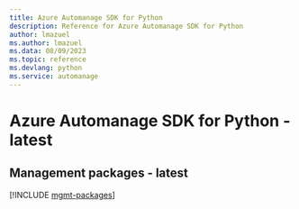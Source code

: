 ```yaml
---
title: Azure Automanage SDK for Python
description: Reference for Azure Automanage SDK for Python
author: lmazuel
ms.author: lmazuel
ms.data: 08/09/2023
ms.topic: reference
ms.devlang: python
ms.service: automanage
---
```

# Azure Automanage SDK for Python - latest

## Management packages - latest
[!INCLUDE [mgmt-packages](automanage-mgmt-index.md)]